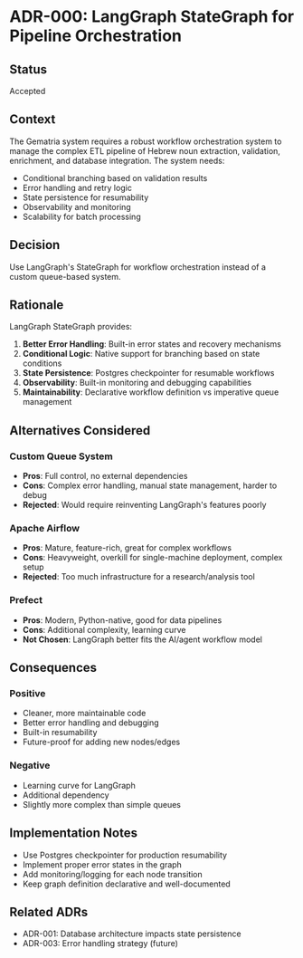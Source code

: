 # ADR-000: LangGraph StateGraph for Pipeline Orchestration

## Status

Accepted

## Context

The Gematria system requires a robust workflow orchestration system to manage the complex ETL pipeline of Hebrew noun extraction, validation, enrichment, and database integration. The system needs:

- Conditional branching based on validation results
- Error handling and retry logic
- State persistence for resumability
- Observability and monitoring
- Scalability for batch processing

## Decision

Use LangGraph's StateGraph for workflow orchestration instead of a custom queue-based system.

## Rationale

LangGraph StateGraph provides:

1. **Better Error Handling**: Built-in error states and recovery mechanisms
2. **Conditional Logic**: Native support for branching based on state conditions
3. **State Persistence**: Postgres checkpointer for resumable workflows
4. **Observability**: Built-in monitoring and debugging capabilities
5. **Maintainability**: Declarative workflow definition vs imperative queue management

## Alternatives Considered

### Custom Queue System

- **Pros**: Full control, no external dependencies
- **Cons**: Complex error handling, manual state management, harder to debug
- **Rejected**: Would require reinventing LangGraph's features poorly

### Apache Airflow

- **Pros**: Mature, feature-rich, great for complex workflows
- **Cons**: Heavyweight, overkill for single-machine deployment, complex setup
- **Rejected**: Too much infrastructure for a research/analysis tool

### Prefect

- **Pros**: Modern, Python-native, good for data pipelines
- **Cons**: Additional complexity, learning curve
- **Not Chosen**: LangGraph better fits the AI/agent workflow model

## Consequences

### Positive

- Cleaner, more maintainable code
- Better error handling and debugging
- Built-in resumability
- Future-proof for adding new nodes/edges

### Negative

- Learning curve for LangGraph
- Additional dependency
- Slightly more complex than simple queues

## Implementation Notes

- Use Postgres checkpointer for production resumability
- Implement proper error states in the graph
- Add monitoring/logging for each node transition
- Keep graph definition declarative and well-documented

## Related ADRs

- ADR-001: Database architecture impacts state persistence
- ADR-003: Error handling strategy (future)
